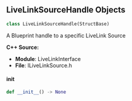 ## LiveLinkSourceHandle Objects

```python
class LiveLinkSourceHandle(StructBase)
```

A Blueprint handle to a specific LiveLink Source

**C++ Source:**

- **Module**: LiveLinkInterface
- **File**: ILiveLinkSource.h

<a id="unreal.LiveLinkSourceHandle.__init__"></a>

#### __init__

```python
def __init__() -> None
```

<a id="unreal.LiveLinkBaseStaticData"></a>